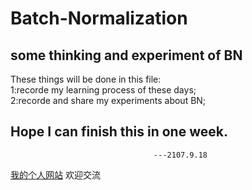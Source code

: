 Batch-Normalization
==
some thinking and experiment of BN
--

These things will be done in this file:<br>
1:recorde my learning process of these days;<br>
2:recorde and share my experiments about BN;<br>

Hope I can finish this in one week.
--
                                    ---2107.9.18

[我的个人网站](www.i-am-ly.com "维护中")  欢迎交流
